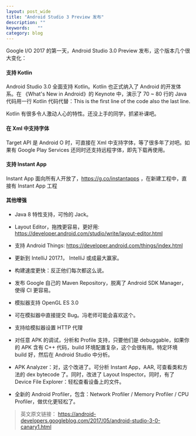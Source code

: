 ```yaml
---
layout: post_wide
title: "Android Studio 3 Preview 发布"
description: ""
keywords:   ""
category: blog
---
```


Google I/O 2017 的第一天，Android Studio 3.0 Preview 发布，这个版本几个很大变化：

#### 支持 Kotlin

Android Studio 3.0 全面支持 Kotlin。Kotlin 也正式纳入了 Android 的开发体系。在 《What's New in Android》的 Keynote 中，演示了 70 ~ 80 行的 Java 代码用一行 Kotlin 代码代替：This is the first line of the code also the last line.

Kotlin 有很多令人激动人心的特性。还没上手的同学，抓紧补课吧。

#### 在 Xml 中支持字体

Target API 是 Android O 时，可直接在 Xml 中支持字体，等了很多年了对吧。如果有  Google Play Services 还同时还支持远程字体，即先下载再使用。

#### 支持 Instant App

Instant App 面向所有人开放了，https://g.co/instantapps ，在新建工程中，直接有 Instant App 工程

#### 其他增强

* Java 8 特性支持，可怜的 Jack。

* Layout Editor，拖拽更容易，更好用: https://developer.android.com/studio/write/layout-editor.html

* 支持 Android Things: https://developer.android.com/things/index.html

* 更新到 IntelliJ 2017.1， IntelliJ 或成最大赢家。

* 构建速度更快：反正他们每次都这么说。

* 发布 Google 自己的 Maven Repository，脱离了 Android SDK Manager，使得 CI 更容易。

* 模拟器支持 OpenGL ES 3.0

* 可在模拟器中直接提交 Bug。冯老师可能会喜欢这个。

* 支持给模拟器设置 HTTP 代理

* 对任意 APK 的调试，分析和 Profile 支持，只要他们是 debuggable，如果你的 APK 含有 C++ 代码，build 环境配置复杂，这个会很有用。特定环境 build 好，然后在 Android Studio 中分析。

* APK Analyzer：对，这个改进了。可分析 Instant App，AAR, 可查看类和方法的 dex bytecode 了。同时，改进了 Layout Inspector。同时，有了 Device File Explorer：轻松查看设备上的文件。

* 全新的 Android Profiler，包含：Network Profiler / Memory Profiler / CPU Profiler，做优化更轻松了。

> 英文原文链接： https://android-developers.googleblog.com/2017/05/android-studio-3-0-canary1.html
